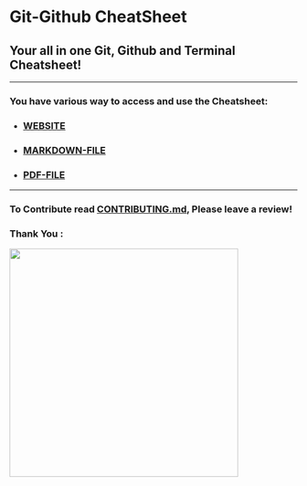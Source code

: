 # Git-Github CheatSheet
## Your all in one Git, Github and Terminal Cheatsheet!

---

### You have various way to access and use the Cheatsheet:

+ ### [WEBSITE](https://eshantrivedi21.github.io/Git-CheatSheet)
+ ### [MARKDOWN-FILE](MARKDOWN/Cheatsheet_MD.md ) 
+ ### [PDF-FILE](PDF/Cheatsheet_PDF.pdf)

---

### To Contribute read [CONTRIBUTING.md](CONTRIBUTING.md), Please leave a review!
### Thank You :
<a href="https://github.com/EshanTrivedi21/Git-CheatSheet/graphs/contributors">
  <img width="400px" src="https://contrib.rocks/image?repo=EshanTrivedi21/Git-CheatSheet" />
</a>
